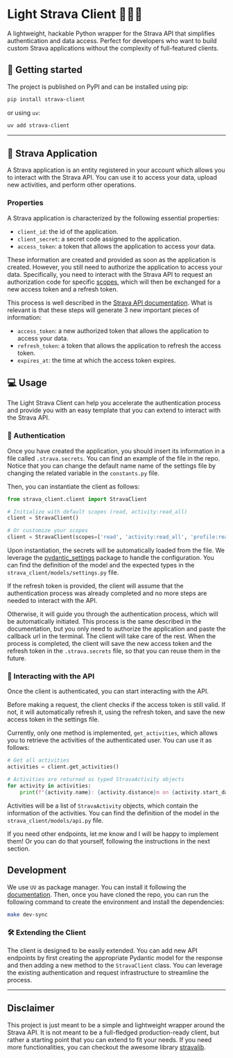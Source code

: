 # Light Strava Client 🏃🚴‍♂️

A lightweight, hackable Python wrapper for the Strava API that simplifies authentication and data access. Perfect for developers who want to build custom Strava applications without the complexity of full-featured clients.

## 🚀 Getting started

The project is published on PyPI and can be installed using pip:

```bash
pip install strava-client
```

or using `uv`:

```bash
uv add strava-client
```

---

## 📝 Strava Application

A Strava application is an entity registered in your account which allows you to interact with the Strava API. You can use it to access your data, upload new activities, and perform other operations. 

### Properties

A Strava application is characterized by the following essential properties:

- `client_id`: the id of the application.
- `client_secret`: a secret code assigned to the application.
- `access_token`: a token that allows the application to access your data.

These information are created and provided as soon as the application is created. However, you still need to authorize the application to access your data. Specifically, you need to interact with the Strava API to request an authorization code for specific [scopes](https://developers.strava.com/docs/authentication/#detailsaboutrequestingaccess), which will then be exchanged for a new access token and a refresh token. 

This process is well described in the [Strava API documentation](https://developers.strava.com/docs/getting-started). What is relevant is that these steps will generate 3 new important pieces of information:

- `access_token`: a new authorized token that allows the application to access your data.
- `refresh_token`: a token that allows the application to refresh the access token.
- `expires_at`: the time at which the access token expires.

## 💻 Usage

The Light Strava Client can help you accelerate the authentication process and provide you with an easy template that you can extend to interact with the Strava API.

### 🔐 Authentication

Once you have created the application, you should insert its information in a file called `.strava.secrets`. You can find an example of the file in the repo. Notice that you can change the default name name of the settings file by changing the related variable in the `constants.py` file.

Then, you can instantiate the client as follows:

```python
from strava_client.client import StravaClient

# Initialize with default scopes (read, activity:read_all)
client = StravaClient()

# Or customize your scopes
client = StravaClient(scopes=['read', 'activity:read_all', 'profile:read_all'])
```

Upon instantiation, the secrets will be automatically loaded from the file. We leverage the [pydantic_settings](https://docs.pydantic.dev/latest/concepts/pydantic_settings/) package to handle the configuration. You can find the definition of the model and the expected types in the `strava_client/models/settings.py` file.

If the refresh token is provided, the client will assume that the authentication process was already completed and no more steps are needed to interact with the API.

Otherwise, it will guide you through the authentication process, which will be automatically initiated. This process is the same described in the documentation, but you only need to authorize the application and paste the callback url in the terminal. The client will take care of the rest.
When the process is completed, the client will save the new access token and the refresh token in the `.strava.secrets` file, so that you can reuse them in the future.

### 💁 Interacting with the API

Once the client is authenticated, you can start interacting with the API. 

Before making a request, the client checks if the access token is still valid. If not, it will automatically refresh it, using the refresh token, and save the new access token in the settings file.

Currently, only one method is implemented, `get_activities`, which allows you to retrieve the activities of the authenticated user. You can use it as follows:

```python
# Get all activities
activities = client.get_activities()

# Activities are returned as typed StravaActivity objects
for activity in activities:
    print(f"{activity.name}: {activity.distance}m on {activity.start_date}")
```

Activities will be a list of `StravaActivity` objects, which contain the information of the activities. You can find the definition of the model in the `strava_client/models/api.py` file.

If you need other endpoints, let me know and I will be happy to implement them! Or you can do that yourself, following the instructions in the next section.

## Development

We use `UV` as package manager. You can install it following the [documentation](https://docs.astral.sh/uv/getting-started/installation/#standalone-installer). Then, once you have cloned the repo, you can run the following command to create the environment and install the dependencies:

```bash
make dev-sync
```

### 🛠️ Extending the Client
The client is designed to be easily extended. You can add new API endpoints by first creating the appropriate Pydantic model for the response and then adding a new method to the `StravaClient` class. You can leverage the existing authentication and request infrastructure to streamline the process.

---

## Disclaimer

This project is just meant to be a simple and lightweight wrapper around the Strava API. It is not meant to be a full-fledged production-ready client, but rather a starting point that you can extend to fit your needs. If you need more functionalities, you can checkout the awesome library [stravalib](https://github.com/stravalib/stravalib).